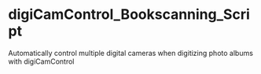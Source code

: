 # digiCamControl_Bookscanning_Script
Automatically control multiple digital cameras when digitizing photo albums with digiCamControl
